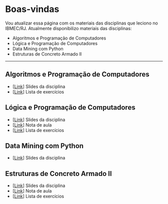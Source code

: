 # Boas-vindas

Vou atualizar essa página com os materiais das disciplinas que leciono no
IBMEC/RJ. Atualmente disponibilizo materiais das disciplinas:

* Algoritmos e Programação de Computadores
* Lógica e Programação de Computadores
* Data Mining com Python
* Estruturas de Concreto Armado II

---

## Algoritmos e Programação de Computadores

* [[Link](/assets/algprog/slides.pdf)] Slides da disciplina
* [[Link](/assets/algprog/exercicios.pdf)] Lista de exercícios

## Lógica e Programação de Computadores

* [[Link](/assets/logprog/slides.pdf)] Slides da disciplina
* [[Link](/assets/logprog/nota_aula.html)] Nota de aula
* [[Link](/assets/logprog/exercicios.html)] Lista de exercícios

## Data Mining com Python

* [[Link](/assets/datamining/slides.pdf)] Slides da disciplina

## Estruturas de Concreto Armado II

* [[Link](/assets/conc2/slides.pdf)] Slides da disciplina
* [[Link](/assets/conc2/nota_aula.pdf)] Nota de aula
* [[Link](/assets/conc2/exercicios.pdf)] Lista de exercícios
